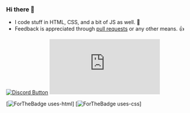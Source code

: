 ### Hi there 👋

- I code stuff in HTML, CSS, and a bit of JS as well. 📱
- Feedback is appreciated through [pull requests](https://github.com/xMdb/xMdb/pulls) or any other means. 👍

[![Discord Button](https://img.shields.io/badge/Discord-xMdb%237897-orange?style=for-the-badge&logo=discord)](http://dsc.bio/xmdb) [![Website Status](https://img.shields.io/website-up-down-green-red/http/mgrif.xyz?style=for-the-badge&logo=icloud)](https://mgrif.xyz/)

[![ForTheBadge uses-html](http://ForTheBadge.com/images/badges/uses-html.svg)] [![ForTheBadge uses-css](http://ForTheBadge.com/images/badges/uses-css.svg)]
